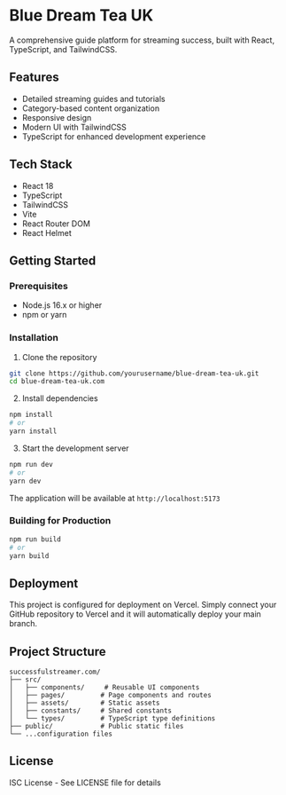 # Blue Dream Tea UK

A comprehensive guide platform for streaming success, built with React, TypeScript, and TailwindCSS.

## Features

- Detailed streaming guides and tutorials
- Category-based content organization
- Responsive design
- Modern UI with TailwindCSS
- TypeScript for enhanced development experience

## Tech Stack

- React 18
- TypeScript
- TailwindCSS
- Vite
- React Router DOM
- React Helmet

## Getting Started

### Prerequisites

- Node.js 16.x or higher
- npm or yarn

### Installation

1. Clone the repository
```bash
git clone https://github.com/yourusername/blue-dream-tea-uk.git
cd blue-dream-tea-uk.com
```

2. Install dependencies
```bash
npm install
# or
yarn install
```

3. Start the development server
```bash
npm run dev
# or
yarn dev
```

The application will be available at `http://localhost:5173`

### Building for Production

```bash
npm run build
# or
yarn build
```

## Deployment

This project is configured for deployment on Vercel. Simply connect your GitHub repository to Vercel and it will automatically deploy your main branch.

## Project Structure

```
successfulstreamer.com/
├── src/
│   ├── components/     # Reusable UI components
│   ├── pages/         # Page components and routes
│   ├── assets/        # Static assets
│   ├── constants/     # Shared constants
│   └── types/         # TypeScript type definitions
├── public/            # Public static files
└── ...configuration files
```

## License

ISC License - See LICENSE file for details 